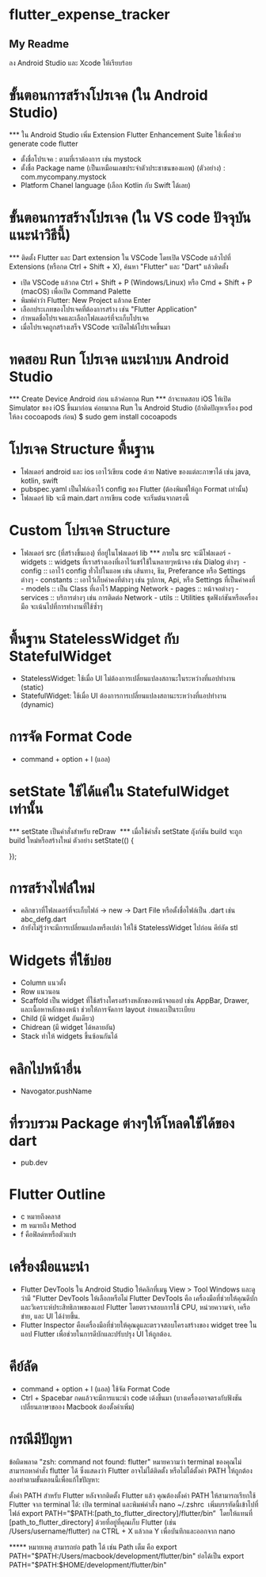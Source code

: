 # flutter_expense_tracker

## My Readme

ลง Android Studio และ Xcode ให้เรียบร้อย

# ขั้นตอนการสร้างโปรเจค (ใน Android Studio)
*** ใน Android Studio เพิ่ม Extension Flutter Enhancement Suite ใช้เพื่อช่วย generate code flutter
- ตั้งชื่อโปรเจค : ตามที่เราต้องการ เช่น mystock
- ตั้งชื่อ Package name (เป็นเหมือนเลขประจำตัวประชาชนของแอพ) (ตัวอย่าง) : com.mycompany.mystock
- Platform Chanel language (เลือก Kotlin กับ Swift ได้เลย)


# ขั้นตอนการสร้างโปรเจค (ใน VS code ปัจจุบันแนะนำวิธีนี้)
*** ติดตั้ง Flutter และ Dart extension ใน VSCode โดยเปิด VSCode แล้วไปที่ Extensions (หรือกด Ctrl + Shift + X), ค้นหา "Flutter" และ "Dart" แล้วติดตั้ง
- เปิด VSCode แล้วกด Ctrl + Shift + P (Windows/Linux) หรือ Cmd + Shift + P (macOS) เพื่อเปิด Command Palette
- พิมพ์คำว่า Flutter: New Project แล้วกด Enter
- เลือกประเภทของโปรเจคที่ต้องการสร้าง เช่น "Flutter Application"
- กำหนดชื่อโปรเจคและเลือกโฟลเดอร์ที่จะเก็บโปรเจค
- เมื่อโปรเจคถูกสร้างเสร็จ VSCode จะเปิดไฟล์โปรเจคขึ้นมา

# ทดสอบ Run โปรเจค แนะนำบน Android Studio
*** Create Device Android ก่อน แล้วค่อยกด Run
*** ถ้าจะทดสอบ iOS ให้เปิด Simulator ของ iOS ขึ้นมาก่อน ค่อยมากด Run ใน Android Studio (ถ้าติดปัญหาเรื่อง pod ให้ลง cocoapods ก่อน)
$ sudo gem install cocoapods


# โปรเจค Structure พื้นฐาน
- โฟลเดอร์ android และ ios เอาไว้เขียน code ด้วย Native ของแต่ละภาษาได้ เช่น java, kotlin, swift
- pubspec.yaml เป็นไฟล์เอาไว้ config ของ Flutter (ต้องพิมพ์ให้ถูก Format เท่านั้น)
- โฟลเดอร์ lib จะมี main.dart การเขียน code จะเริ่มต้นจากตรงนี้


# Custom โปรเจค Structure
- โฟลเดอร์ src (ที่สร้างขึ้นเอง) ที่อยู่ในโฟลเดอร์ lib *** ภายใน src จะมีโฟลเดอร์ - widgets :: widgets ที่เราสร้างเองที่เอาไว้แชร์ใช้ในหลายๆหน้าจอ เช่น Dialog ต่างๆ  - config :: เอาไว้ config ทั่วไปในแอพ เช่น เส้นทาง, ธีม, Preferance หรือ Settings ต่างๆ - constants :: เอาไว้เก็บค่าคงที่ต่างๆ เช่น รูปภาพ, Api, หรือ Settings ที่เป็นค่าคงที่ - models :: เป็น Class ที่เอาไว้ Mapping Network - pages :: หน้าจอต่างๆ - services :: บริการต่างๆ เช่น การติดต่อ Network - utils :: Utilities ชุดฟังก์ชันหรือเครื่องมือ จะเน้นไปที่การทำงานที่ใช้ซ้ำๆ


# พื้นฐาน StatelessWidget กับ StatefulWidget
- StatelessWidget: ใช้เมื่อ UI ไม่ต้องการเปลี่ยนแปลงสถานะในระหว่างที่แอปทำงาน (static)
- StatefulWidget: ใช้เมื่อ UI ต้องการการเปลี่ยนแปลงสถานะระหว่างที่แอปทำงาน (dynamic)


# การจัด Format Code
- command + option + l (แอล)


# setState ใช้ได้แค่ใน StatefulWidget เท่านั้น
*** setState เป็นคำสั่งสำหรับ reDraw  *** เมื่อใช้คำสั่ง setState ฤังก์ชัน build จะถูก build ใหม่หรือสร้างใหม่
ตัวอย่าง
setState(() {

});

# การสร้างไฟล์ใหม่
- คลิกขวาที่โฟลเดอร์ที่จะเก็บไฟล์ -> new -> Dart File หรือตั้งชื่อไฟล์เป็น .dart เช่น abc_defg.dart
- ถ้ายังไม่รู้ว่าจะมีการเปลี่ยนแปลงหรือเปล่า ให้ใช้ StatelessWidget ไปก่อน คีย์ลัด stl

# Widgets ที่ใช้บ่อย
- Column แนวตั้ง
- Row แนวนอน
- Scaffold เป็น widget ที่ใช้สร้างโครงสร้างหลักของหน้าจอแอป เช่น AppBar, Drawer, และเนื้อหาหลักของหน้า ช่วยให้การจัดการ layout ง่ายและเป็นระเบียบ
- Child (มี widget อันเดียว)
- Chidrean (มี widget ได้หลายอัน)
- Stack ทำให้ widgets ขึ้นซ้อนกันได้

# คลิกไปหน้าอื่น
- Navogator.pushName

# ที่รวบรวม Package ต่างๆให้โหลดใช้ได้ของ dart
- pub.dev

# Flutter Outline
- c หมายถึงคลาส
- m หมายถึง Method
- f คือฟิลด์หหรือตัวแปร


# เครื่องมือแนะนำ
- Flutter DevTools ใน Android Studio ให้คลิกที่เมนู View > Tool Windows และดูว่ามี "Flutter DevTools ให้เลือกหรือไม่ Flutter DevTools คือ เครื่องมือที่ช่วยให้คุณดีบักและวิเคราะห์ประสิทธิภาพของแอป Flutter โดยตรวจสอบการใช้ CPU, หน่วยความจำ, เครือข่าย, และ UI ได้ง่ายขึ้น.
- Flutter Inspector คือเครื่องมือที่ช่วยให้คุณดูและตรวจสอบโครงสร้างของ widget tree ในแอป Flutter เพื่อช่วยในการดีบักและปรับปรุง UI ให้ถูกต้อง.


# คีย์ลัด
- command + option + l (แอล) ใช้จัด Format Code
- Ctrl + Spacebar กดแล้วจะมีการแนะนำ code เด้งขึ้นมา (บางเครื่องอาจตรงกับฟังชันเปลี่ยนภาษาขออง Macbook ต้องตั้งค่าเพิ่ม)



# กรณีมีปัญหา
ข้อผิดพลาด "zsh: command not found: flutter" หมายความว่า terminal ของคุณไม่สามารถหาคำสั่ง flutter ได้ ซึ่งแสดงว่า Flutter อาจไม่ได้ติดตั้ง หรือไม่ได้ตั้งค่า PATH ให้ถูกต้อง
ลองทำตามขั้นตอนนี้เพื่อแก้ไขปัญหา:

ตั้งค่า PATH สำหรับ Flutter
หลังจากติดตั้ง Flutter แล้ว คุณต้องตั้งค่า PATH ให้สามารถเรียกใช้ Flutter จาก terminal ได้:
เปิด terminal และพิมพ์คำสั่ง nano ~/.zshrc
 เพิ่มบรรทัดนี้เข้าไปที่ไฟล์ export PATH="$PATH:[path_to_flutter_directory]/flutter/bin”
 โดยให้แทนที่ [path_to_flutter_directory] ด้วยที่อยู่ที่คุณเก็บ Flutter (เช่น /Users/username/flutter)
กด CTRL + X แล้วกด Y เพื่อบันทึกและออกจาก nano

***** หมายเหตุ สามารถย่อ path ได้ เช่น
Path เต็ม คือ  export PATH="$PATH:/Users/macbook/development/flutter/bin"
ย่อได้เป็น export PATH="$PATH:$HOME/development/flutter/bin"